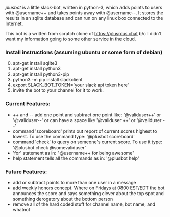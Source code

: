 *plusbot* is a little slack-bot, written in python-3,  which adds points to users with @username++ and takes points away with @username--. It stores the results in an sqlite database and can run on any linux box connected to the Internet.

This bot is a written from scratch clone of https://plusplus.chat b/c I didn't want my information going to some other service in the cloud.

### Install instructions (assuming ubuntu or some form of debian)
0. apt-get install sqlite3
1. apt-get install python3
2. apt-get install python3-pip
3. python3 -m pip install slackclient
4. export SLACK_BOT_TOKEN='your slack api token here'
5. invite the bot to your channel for it to work.

### Current Features:
* ++ and -- add one point and subtract one point like: '@validuser++' or '@validuser--' or can have a space like '@validuser ++' or '@validuser --'
* command 'scoreboard' prints out report of current scores highest to lowest. To use the command type: '@plusbot scoreboard'
* command 'check' to query on someone's current score. To use it type: '@plusbot check @somevaliduser'
* 'for' statement as in: "@username++ for being awesome"
* help statement tells all the commands as in: '@plusbot help'

### Future Features:
* add or subtract points to more than one user in a message
* add weekly honors concept. Where on Fridays at 0800 EST/EDT the bot announces the score and says something clever about the top spot and something derogatory about the bottom person
* remove all of the hard coded stuff for channel name, bot name, and whatnot
